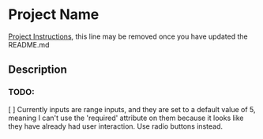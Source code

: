 # Project Name

[Project Instructions](./INSTRUCTIONS.md), this line may be removed once you have updated the README.md

## Description

### TODO:

[ ] Currently inputs are range inputs, and they are set to a default value of 5, meaning I can't use the 'required' attribute on them because it looks like they have already had user interaction.
Use radio buttons instead.
